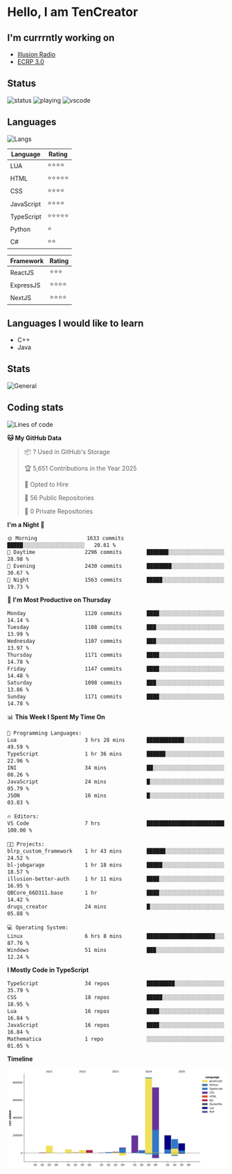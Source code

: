 # Hello, I am TenCreator

## I'm currrntly working on
- [Illusion Radio](https://illusionradio.co.uk/)
- [ECRP 3.0](http://github.com/Emerald-Coast-Roleplay/)

## Status
![status](https://api.statusbadges.me/badge/status/518334475038359555?simple=true&style=for-the-badge)
![playing](https://api.statusbadges.me/badge/playing/518334475038359555?style=for-the-badge)
![vscode](https://api.statusbadges.me/badge/vscode/518334475038359555?style=for-the-badge)

## Languages
![Langs](https://github-readme-stats.vercel.app/api/top-langs/?username=tencreator&layout=compact&theme=radical)


|Language|Rating|
|--------|------|
|LUA|⭐️⭐️⭐️⭐️|
|HTML|⭐️⭐️⭐️⭐️⭐️|
|CSS|⭐️⭐️⭐️⭐️|
|JavaScript|⭐️⭐️⭐️⭐️|
|TypeScript|⭐️⭐️⭐️⭐️⭐️|
|Python|⭐️|
|C#|⭐️⭐️ |

|Framework|Rating|
|--------|------|
|ReactJS|⭐️⭐️⭐|
|ExpressJS|⭐️⭐️⭐️⭐️|
|NextJS|⭐️⭐️⭐⭐️|

## Languages I would like to learn
- C++
- Java

## Stats
![General](https://github-readme-stats.vercel.app/api?username=tencreator&show_icons=true&theme=radical)

## Coding stats

<!--START_SECTION:waka-->
![Lines of code](https://img.shields.io/badge/From%20Hello%20World%20I%27ve%20Written-2.5%20million%20lines%20of%20code-blue)

**🐱 My GitHub Data** 

> 📦 ? Used in GitHub's Storage 
 > 
> 🏆 5,651 Contributions in the Year 2025
 > 
> 💼 Opted to Hire
 > 
> 📜 56 Public Repositories 
 > 
> 🔑 0 Private Repositories 
 > 
**I'm a Night 🦉** 

```text
🌞 Morning                1633 commits        █████░░░░░░░░░░░░░░░░░░░░   20.61 % 
🌆 Daytime                2296 commits        ███████░░░░░░░░░░░░░░░░░░   28.98 % 
🌃 Evening                2430 commits        ████████░░░░░░░░░░░░░░░░░   30.67 % 
🌙 Night                  1563 commits        █████░░░░░░░░░░░░░░░░░░░░   19.73 % 
```
📅 **I'm Most Productive on Thursday** 

```text
Monday                   1120 commits        ████░░░░░░░░░░░░░░░░░░░░░   14.14 % 
Tuesday                  1108 commits        ███░░░░░░░░░░░░░░░░░░░░░░   13.99 % 
Wednesday                1107 commits        ███░░░░░░░░░░░░░░░░░░░░░░   13.97 % 
Thursday                 1171 commits        ████░░░░░░░░░░░░░░░░░░░░░   14.78 % 
Friday                   1147 commits        ████░░░░░░░░░░░░░░░░░░░░░   14.48 % 
Saturday                 1098 commits        ███░░░░░░░░░░░░░░░░░░░░░░   13.86 % 
Sunday                   1171 commits        ████░░░░░░░░░░░░░░░░░░░░░   14.78 % 
```


📊 **This Week I Spent My Time On** 

```text
💬 Programming Languages: 
Lua                      3 hrs 28 mins       ████████████░░░░░░░░░░░░░   49.59 % 
TypeScript               1 hr 36 mins        ██████░░░░░░░░░░░░░░░░░░░   22.96 % 
INI                      34 mins             ██░░░░░░░░░░░░░░░░░░░░░░░   08.26 % 
JavaScript               24 mins             █░░░░░░░░░░░░░░░░░░░░░░░░   05.79 % 
JSON                     16 mins             █░░░░░░░░░░░░░░░░░░░░░░░░   03.83 % 

🔥 Editors: 
VS Code                  7 hrs               █████████████████████████   100.00 % 

🐱‍💻 Projects: 
blrp_custom_framework    1 hr 43 mins        ██████░░░░░░░░░░░░░░░░░░░   24.52 % 
bl-jobgarage             1 hr 18 mins        █████░░░░░░░░░░░░░░░░░░░░   18.57 % 
illusion-better-auth     1 hr 11 mins        ████░░░░░░░░░░░░░░░░░░░░░   16.95 % 
QBCore_66D311.base       1 hr                ████░░░░░░░░░░░░░░░░░░░░░   14.42 % 
drugs_creator            24 mins             █░░░░░░░░░░░░░░░░░░░░░░░░   05.88 % 

💻 Operating System: 
Linux                    6 hrs 8 mins        ██████████████████████░░░   87.76 % 
Windows                  51 mins             ███░░░░░░░░░░░░░░░░░░░░░░   12.24 % 
```

**I Mostly Code in TypeScript** 

```text
TypeScript               34 repos            █████████░░░░░░░░░░░░░░░░   35.79 % 
CSS                      18 repos            █████░░░░░░░░░░░░░░░░░░░░   18.95 % 
Lua                      16 repos            ████░░░░░░░░░░░░░░░░░░░░░   16.84 % 
JavaScript               16 repos            ████░░░░░░░░░░░░░░░░░░░░░   16.84 % 
Mathematica              1 repo              ░░░░░░░░░░░░░░░░░░░░░░░░░   01.05 % 
```



**Timeline**

![Lines of Code chart](https://raw.githubusercontent.com/tencreator/tencreator/main/assets/bar_graph.png)


<!--END_SECTION:waka-->
